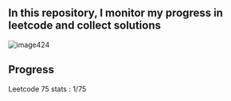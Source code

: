 ## In this repository, I monitor my progress in leetcode and collect solutions
![image424](https://github.com/user-attachments/assets/00920a49-2ca4-4bf6-8ca5-0f421c957d09)

## Progress
Leetcode 75 stats : 1/75
